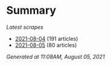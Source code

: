 # Summary
*Latest scrapes*
* [2021-08-04](https://github.com/nuuuwan/news_lk/blob/data/news_lk.2021-08-04.json) (191 articles)
* [2021-08-05](https://github.com/nuuuwan/news_lk/blob/data/news_lk.2021-08-05.json) (80 articles)

*Generated at 11:08AM, August 05, 2021*
